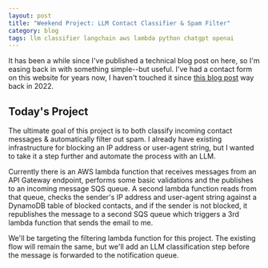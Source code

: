 ```yaml
---
layout: post
title: "Weekend Project: LLM Contact Classifier & Spam Filter"
category: blog
tags: llm classifier langchain aws lambda python chatgpt openai
---
```


It has been a while since I've published a technical blog post on here, so I'm easing back in with something simple--but
useful. I've had a contact form on this website for years now, I haven't touched it since [this blog post](/blog/2022/02/15/contact-form-service-enhanements.html)
way back in 2022.

## Today's Project

The ultimate goal of this project is to both classify incoming contact messages & automatically filter out spam. I already 
have existing infrastructure for blocking an IP address or user-agent string, but I wanted to take it a step further and
automate the process with an LLM. 

Currently there is an AWS lambda function that receives messages from an API Gateway endpoint, performs some basic validations
and the publishes to an incoming message SQS queue. A second lambda function reads from that queue, checks the sender's IP address
and user-agent string against a DynamoDB table of blocked contacts, and if the sender is not blocked, it republishes the message to a 
second SQS queue which triggers a 3rd lambda function that sends the email to me.

We'll be targeting the filtering lambda function for this project. The existing flow will remain the same, but we'll add an
LLM classification step before the message is forwarded to the notification queue.


